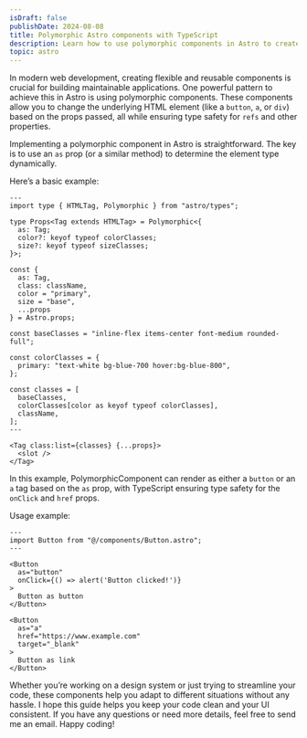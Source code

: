 ```yaml
---
isDraft: false
publishDate: 2024-08-08
title: Polymorphic Astro components with TypeScript
description: Learn how to use polymorphic components in Astro to create flexible, reusable components while maintaining type safety and consistency.
topic: astro
---
```


In modern web development, creating flexible and reusable components is crucial for building maintainable applications. One powerful pattern to achieve this in Astro is using polymorphic components. These components allow you to change the underlying HTML element (like a `button`, `a`, or `div`) based on the props passed, all while ensuring type safety for `refs` and other properties.

Implementing a polymorphic component in Astro is straightforward. The key is to use an `as` prop (or a similar method) to determine the element type dynamically.

Here’s a basic example:

```astro
---
import type { HTMLTag, Polymorphic } from "astro/types";

type Props<Tag extends HTMLTag> = Polymorphic<{
  as: Tag;
  color?: keyof typeof colorClasses;
  size?: keyof typeof sizeClasses;
}>;

const {
  as: Tag,
  class: className,
  color = "primary",
  size = "base",
  ...props
} = Astro.props;

const baseClasses = "inline-flex items-center font-medium rounded-full";

const colorClasses = {
  primary: "text-white bg-blue-700 hover:bg-blue-800",
};

const classes = [
  baseClasses,
  colorClasses[color as keyof typeof colorClasses],
  className,
];
---

<Tag class:list={classes} {...props}>
  <slot />
</Tag>
```

In this example, PolymorphicComponent can render as either a `button` or an `a` tag based on the `as` prop, with TypeScript ensuring type safety for the `onClick` and `href` props.

Usage example:

```astro
---
import Button from "@/components/Button.astro";
---

<Button
  as="button"
  onClick={() => alert('Button clicked!')}
>
  Button as button
</Button>

<Button
  as="a"
  href="https://www.example.com"
  target="_blank"
>
  Button as link
</Button>
```

Whether you’re working on a design system or just trying to streamline your code, these components help you adapt to different situations without any hassle. I hope this guide helps you keep your code clean and your UI consistent. If you have any questions or need more details, feel free to send me an email. Happy coding!
